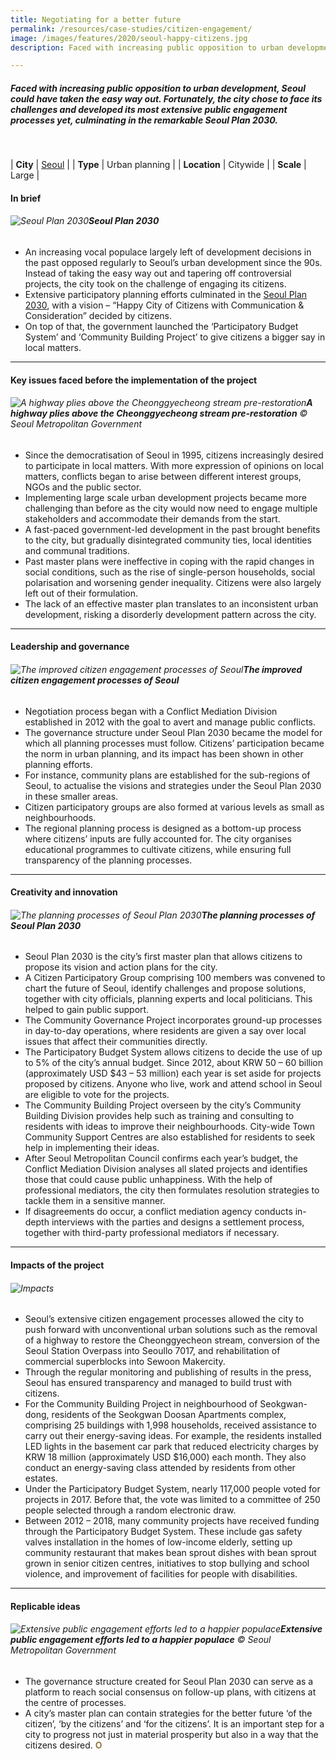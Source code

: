 ```yaml
---
title: Negotiating for a better future
permalink: /resources/case-studies/citizen-engagement/
image: /images/features/2020/seoul-happy-citizens.jpg
description: Faced with increasing public opposition to urban development, Seoul could have taken the easy way out. Fortunately, the city chose to face its challenges and developed its most extensive public engagement processes yet, culminating in the remarkable Seoul Plan 2030.

---
```


##### Faced with increasing public opposition to urban development, Seoul could have taken the easy way out. Fortunately, the city chose to face its challenges and developed its most extensive public engagement processes yet, culminating in the remarkable Seoul Plan 2030.

<br>

| **City** | [Seoul](/seoul/) |
| **Type** | Urban planning |
| **Location** | Citywide |
| **Scale** | Large |

#### **In brief**

###### ![Seoul Plan 2030](/images/features/2020/seoul-plan-2030.jpg/)**Seoul Plan 2030**

- An increasing vocal populace largely left of development decisions in the past opposed regularly to Seoul’s urban development since the 90s. Instead of taking the easy way out and tapering off controversial projects, the city took on the challenge of engaging its citizens. 
- Extensive participatory planning efforts culminated in the [Seoul Plan 2030](http://english.kompass.kr/policy/urban-planning/urban-planning/1-2030-seoul-basic-urban-plan/), with a vision – “Happy City of Citizens with Communication & Consideration” decided by citizens.
- On top of that, the government launched the ‘Participatory Budget System’ and ‘Community Building Project’ to give citizens a bigger say in local matters. 

---

#### **Key issues faced before the implementation of the project**

###### ![A highway plies above the Cheonggyecheong stream pre-restoration](/images/features/2020/seoul-before.jpg/)**A highway plies above the Cheonggyecheong stream pre-restoration** © Seoul Metropolitan Government

- Since the democratisation of Seoul in 1995, citizens increasingly desired to participate in local matters. With more expression of opinions on local matters, conflicts began to arise between different interest groups, NGOs and the public sector. 
- Implementing large scale urban development projects became more challenging than before as the city would now need to engage multiple stakeholders and accommodate their demands from the start. 
- A fast-paced government-led development in the past brought benefits to the city, but gradually disintegrated community ties, local identities and communal traditions. 
- Past master plans were ineffective in coping with the rapid changes in social conditions, such as the rise of single-person households, social polarisation and worsening gender inequality. Citizens were also largely left out of their formulation. 
- The lack of an effective master plan translates to an inconsistent urban development, risking a disorderly development pattern across the city. 

---

#### **Leadership and governance**

###### ![The improved citizen engagement processes of Seoul](/images/features/2020/seoul-engagement-diagram.jpg/)**The improved citizen engagement processes of Seoul**

- Negotiation process began with a Conflict Mediation Division established in 2012 with the goal to avert and manage public conflicts. 
- The governance structure under Seoul Plan 2030 became the model for which all planning processes must follow. Citizens’ participation became the norm in urban planning, and its impact has been shown in other planning efforts. 
- For instance, community plans are established for the sub-regions of Seoul, to actualise the visions and strategies under the Seoul Plan 2030 in these smaller areas. 
- Citizen participatory groups are also formed at various levels as small as neighbourhoods. 
- The regional planning process is designed as a bottom-up process where citizens’ inputs are fully accounted for. The city organises educational programmes to cultivate citizens, while ensuring full transparency of the planning processes.

---

#### **Creativity and innovation**

###### ![The planning processes of Seoul Plan 2030](/images/features/2020/seoul-plan-processes.jpg/)**The planning processes of Seoul Plan 2030**

- Seoul Plan 2030 is the city’s first master plan that allows citizens to propose its vision and action plans for the city. 
- A Citizen Participatory Group comprising 100 members was convened to chart the future of Seoul, identify challenges and propose solutions, together with city officials, planning experts and local politicians. This helped to gain public support. 
- The Community Governance Project incorporates ground-up processes in day-to-day operations, where residents are given a say over local issues that affect their communities directly.
- The Participatory Budget System allows citizens to decide the use of up to 5% of the city’s annual budget. Since 2012, about KRW 50 – 60 billion (approximately USD $43 – 53 million) each year is set aside for projects proposed by citizens. Anyone who live, work and attend school in Seoul are eligible to vote for the projects. 
- The Community Building Project overseen by the city’s Community Building Division provides help such as training and consulting to residents with ideas to improve their neighbourhoods. City-wide Town Community Support Centres are also established for residents to seek help in implementing their ideas.
- After Seoul Metropolitan Council confirms each year’s budget, the Conflict Mediation Division analyses all slated projects and identifies those that could cause public unhappiness. With the help of professional mediators, the city then formulates resolution strategies to tackle them in a sensitive manner. 
- If disagreements do occur, a conflict mediation agency conducts in-depth interviews with the parties and designs a settlement process, together with third-party professional mediators if necessary.  

---

#### **Impacts of the project**

###### ![Impacts](/images/features/2020/impacts-seoul1.png/)

- Seoul’s extensive citizen engagement processes allowed the city to push forward with unconventional urban solutions such as the removal of a highway to restore the Cheonggyecheon stream, conversion of the Seoul Station Overpass into Seoullo 7017, and rehabilitation of commercial superblocks into Sewoon Makercity. 
- Through the regular monitoring and publishing of results in the press, Seoul has ensured transparency and managed to build trust with citizens. 
- For the Community Building Project in neighbourhood of Seokgwan-dong, residents of the Seokgwan Doosan Apartments complex, comprising 25 buildings with 1,998 households, received assistance to carry out their energy-saving ideas. For example, the residents installed LED lights in the basement car park that reduced electricity charges by KRW 18 million (approximately USD $16,000) each month. They also conduct an energy-saving class attended by residents from other estates.
- Under the Participatory Budget System, nearly 117,000 people voted for projects in 2017. Before that, the vote was limited to a committee of 250 people selected through a random electronic draw. 
- Between 2012 – 2018, many community projects have received funding through the Participatory Budget System. These include gas safety valves installation in the homes of low-income elderly, setting up community restaurant that makes bean sprout dishes with bean sprout grown in senior citizen centres, initiatives to stop bullying and school violence, and improvement of facilities for people with disabilities.

---

#### **Replicable ideas**

###### ![Extensive public engagement efforts led to a happier populace](/images/features/2020/seoul-happy-citizens.jpg/)**Extensive public engagement efforts led to a happier populace** © Seoul Metropolitan Government

- The governance structure created for Seoul Plan 2030 can serve as a platform to reach social consensus on follow-up plans, with citizens at the centre of processes. 
- A city’s master plan can contain strategies for the better future ‘of the citizen’, ‘by the citizens’ and ‘for the citizens’. It is an important step for a city to progress not just in material prosperity but also in a way that the citizens desired. **<font color="#967942">O</font>**
